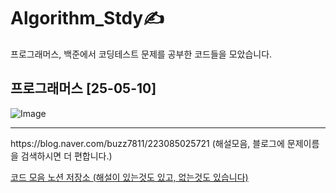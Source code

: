 # Algorithm_Stdy✍️
프로그래머스, 백준에서 코딩테스트 문제를 공부한 코드들을 모았습니다.

## 프로그래머스 [25-05-10]
![Image](https://github.com/user-attachments/assets/e0a5d430-a3d9-42b5-b873-6dacaf6c8c32)

<HR>   
https://blog.naver.com/buzz7811/223085025721 (해설모음, 블로그에 문제이름을 검색하시면 더 편합니다.)


[코드 모음 노션 저장소 (해설이 있는것도 있고, 없는것도 있습니다)](https://ahnjonyun.notion.site/11c1eacaea38804a89f1f73f8b6a18d8?v=6adaedad5d4348ce87b3ba39b5bed504&pvs=4)
